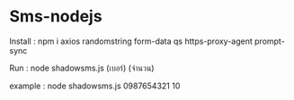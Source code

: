 # Sms-nodejs

Install : npm i axios randomstring form-data qs https-proxy-agent prompt-sync

Run : node shadowsms.js (เบอร์) (จำนวน)

example : node shadowsms.js 0987654321 10
